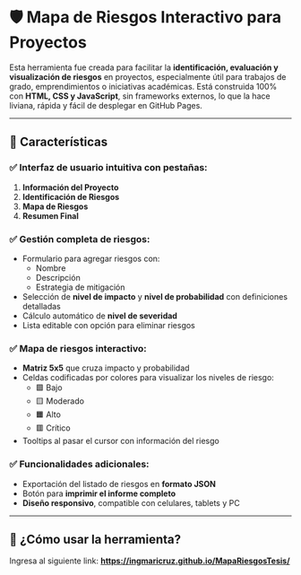 # 🛡️ Mapa de Riesgos Interactivo para Proyectos

Esta herramienta fue creada para facilitar la **identificación, evaluación y visualización de riesgos** en proyectos, especialmente útil para trabajos de grado, emprendimientos o iniciativas académicas. Está construida 100% con **HTML, CSS y JavaScript**, sin frameworks externos, lo que la hace liviana, rápida y fácil de desplegar en GitHub Pages.

---

## 🚀 Características

### ✅ Interfaz de usuario intuitiva con pestañas:
1. **Información del Proyecto**
2. **Identificación de Riesgos**
3. **Mapa de Riesgos**
4. **Resumen Final**

### ✅ Gestión completa de riesgos:
- Formulario para agregar riesgos con:
  - Nombre
  - Descripción
  - Estrategia de mitigación
- Selección de **nivel de impacto** y **nivel de probabilidad** con definiciones detalladas
- Cálculo automático de **nivel de severidad**
- Lista editable con opción para eliminar riesgos

### ✅ Mapa de riesgos interactivo:
- **Matriz 5x5** que cruza impacto y probabilidad
- Celdas codificadas por colores para visualizar los niveles de riesgo:
  - 🟩 Bajo
  - 🟨 Moderado
  - 🟧 Alto
  - 🟥 Crítico
- Tooltips al pasar el cursor con información del riesgo

### ✅ Funcionalidades adicionales:
- Exportación del listado de riesgos en **formato JSON**
- Botón para **imprimir el informe completo**
- **Diseño responsivo**, compatible con celulares, tablets y PC

---

## 🧩 ¿Cómo usar la herramienta?
Ingresa al siguiente link: **https://ingmaricruz.github.io/MapaRiesgosTesis/**
